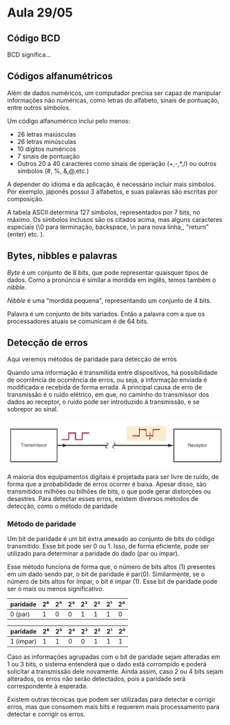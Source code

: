 # Aula 29/05

## Código BCD

BCD significa...


## Códigos alfanumétricos

Além de dados numéricos, um computador precisa ser capaz de manipular informações não numéricas, como letras do alfabeto, sinais de pontuação, entre outros símbolos.

Um código alfanumérico inclui pelo menos:
- 26 letras maiúsculas 
- 26 letras minúsculas
- 10 dígitos numéricos
- 7 sinais de pontuação
- Outros 20 a 40 caracteres como sinais de operação (+,-,\*,/) ou outros símbolos (#, %, &,@,etc.)

A depender do idioma e da aplicação, é necessário incluir mais símbolos. Por exemplo, japonês possui 3 alfabetos, e suas palavras são escritas por composição.

A tabela ASCII determina 127 símbolos, representados por 7 bits, no máximo. Os símbolos inclusos são os citados acima, mas alguns caracteres especiais (\\0 para terminação, backspace, \\n para nova linha,, "return" (enter) etc. ).

## Bytes, nibbles e palavras

*Byte* é um conjunto de 8 bits, que pode representar quaisquer tipos de dados. Como a pronúncia é similar a mordida em inglês, temos também o *nibble*.

*Nibble* é uma "mordida pequena", representando um conjunto de 4 bits.

Palavra é um conjunto de bits variados. Então a palavra com a que os processadores atuais se comunicam é de 64 bits.

## Detecção de erros

Aqui veremos métodos de paridade para detecção de erros

Quando uma informação é transmitida entre dispositivos, há possibilidade de ocorrência de ocorrência de erros, ou seja, a informação enviada é modificada e recebida de forma errada. A principal causa de erro de transmissão é o ruído elétrico, em que, no caminho do transmissor dos dados ao receptor, o ruído pode ser introduzido à transmissão, e se sobrepor ao sinal.

<img src="./assets/RuidoSinal.png">

A maioria dos equipamentos digitais é projetada para ser livre de ruído, de forma que a probabilidade de erros ocorrer é baixa. Apesar disso, são transmitidos milhões ou bilhões de bits, o que pode gerar distorções ou desastres. Para detectar esses erros, existem diversos métodos de detecção, como o método de paridade

### Método de paridade

Um bit de paridade é um bit extra anexado ao conjunto de bits do código transmitido. Esse bit pode ser 0 ou 1. Isso, de forma eficiente, pode ser utilizado para determinar a paridade do dado (par ou ímpar).

Esse método funciona de forma que, o número de bits altos (1) presentes em um dado sendo par, o bit de paridade é par(0). Similarmente, se o número de bits altos for ímpar, o bit é ímpar (1). Esse bit de paridade pode ser o mais ou menos significativo.


| paridade | 2⁶  | 2⁵  | 2⁴  | 2³  | 2²  | 2¹  | 2⁰  |
| -------- | --- | --- | --- | --- | --- | --- | --- |
| 0 (par)  | 1   | 0   | 0   | 1   | 1   | 1   | 0   |

| paridade  | 2⁶  | 2⁵  | 2⁴  | 2³  | 2²  | 2¹  | 2⁰  |
| --------- | --- | --- | --- | --- | --- | --- | --- |
| 1 (ímpar) | 1   | 1   | 0   | 0   | 1   | 1   | 1   |

Caso as informações agrupadas com o bit de paridade sejam alteradas em 1 ou 3 bits, o sistema entenderá que o dado está corrompido e poderá solicitar a transmissão dele novamente. Ainda assim, caso 2 ou 4 bits sejam alterados, os erros não serão detectados, pois a paridade será correspondente à esperada.

Existem outras técnicas que podem ser utilizadas para detectar e corrigir erros, mas que consomem mais bits e requerem mais processamento para detectar e corrigir os erros.